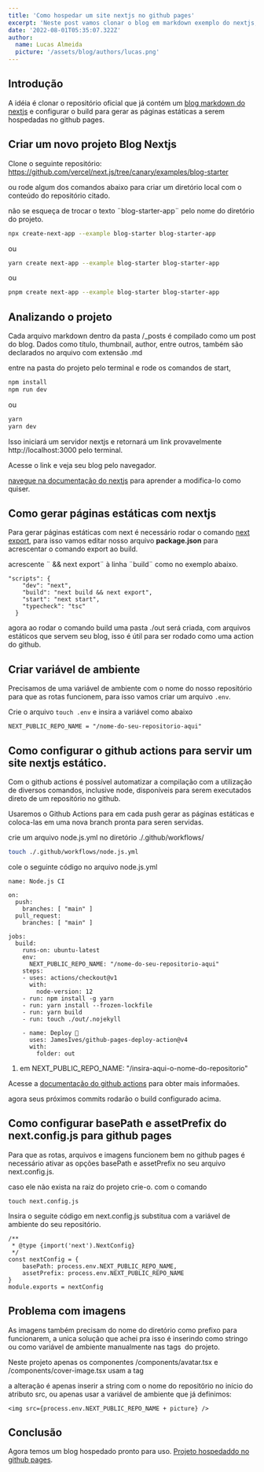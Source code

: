 ```yaml
---
title: 'Como hospedar um site nextjs no github pages'
excerpt: 'Neste post vamos clonar o blog em markdown exemplo do nextjs, e vamos hospeda-lo no github pages, mas os passos podem ser usados em qualquer projeto nextjs. No final teremos um blog markdown em nextjs hospedado no github pages.'
date: '2022-08-01T05:35:07.322Z'
author:
  name: Lucas Almeida
  picture: '/assets/blog/authors/lucas.png'
---
```


## Introdução

A idéia é clonar o repositório oficial que já contém um [blog markdown do nextjs](https://github.com/vercel/next.js/tree/canary/examples/blog-starter) e configurar o build para gerar as páginas estáticas a serem hospedadas no github pages.

## Criar um novo projeto Blog Nextjs

Clone o seguinte repositório:
<https://github.com/vercel/next.js/tree/canary/examples/blog-starter>

ou rode algum dos comandos abaixo para criar um diretório local com o conteúdo do repositório citado.

não se esqueça de trocar o texto ¨blog-starter-app¨ pelo nome do diretório do projeto.

```bash
npx create-next-app --example blog-starter blog-starter-app
```
ou
```bash
yarn create next-app --example blog-starter blog-starter-app
```
ou
```bash
pnpm create next-app --example blog-starter blog-starter-app
```

## Analizando o projeto

Cada arquivo markdown dentro da pasta /_posts é compilado como um post do blog. Dados como título, thumbnail, author, entre outros, também são declarados no arquivo com extensão .md

entre na pasta do projeto pelo terminal e rode os comandos de start, 

```bash
npm install
npm run dev
```
ou
```bash
yarn
yarn dev
```
Isso iniciará um servidor nextjs e retornará um link provavelmente http://localhost:3000 pelo terminal.

Acesse o link e veja seu blog pelo navegador.

[navegue na documentação do nextjs](https://nextjs.org/docs) para aprender a modifica-lo como quiser.


## Como gerar páginas estáticas com nextjs

Para gerar páginas estáticas com next é necessário rodar o comando [next export](https://nextjs.org/docs/advanced-features/static-html-export), para isso vamos editar nosso arquivo **package.json** para acrescentar o comando export ao build.

acrescente ¨ && next export¨ à linha ¨build¨ como no exemplo abaixo. 
```
"scripts": {
    "dev": "next",
    "build": "next build && next export",
    "start": "next start",
    "typecheck": "tsc"
  }
```
agora ao rodar o comando build uma pasta ./out será criada, com arquivos estáticos que servem seu blog, isso é útil para ser rodado como uma action do github.

## Criar variável de ambiente
Precisamos de uma variável de ambiente com o nome do nosso repositório para que as rotas funcionem, para isso vamos criar um arquivo `.env`.

Crie o arquivo `touch .env` e insira a variável como abaixo 
```
NEXT_PUBLIC_REPO_NAME = "/nome-do-seu-repositorio-aqui"
```

## Como configurar o github actions para servir um site nextjs estático.

Com o github actions é possível automatizar a compilação com a utilização de  diversos comandos, inclusive node, disponíveis para serem executados direto de um repositório no github.

Usaremos o Github Actions para em cada push gerar as páginas estáticas e coloca-las em uma nova branch pronta para seren servidas.

crie um arquivo node.js.yml no diretório ./.github/workflows/
```bash
touch ./.github/workflows/node.js.yml
```
cole o seguinte código no arquivo node.js.yml
```
name: Node.js CI

on:
  push:
    branches: [ "main" ]
  pull_request:
    branches: [ "main" ]

jobs:
  build:
    runs-on: ubuntu-latest
    env:
      NEXT_PUBLIC_REPO_NAME: "/nome-do-seu-repositorio-aqui"
    steps:
    - uses: actions/checkout@v1
      with:
        node-version: 12
    - run: npm install -g yarn
    - run: yarn install --frozen-lockfile
    - run: yarn build
    - run: touch ./out/.nojekyll

    - name: Deploy 🚀
      uses: JamesIves/github-pages-deploy-action@v4
      with:
        folder: out
```
1. em NEXT_PUBLIC_REPO_NAME: "/insira-aqui-o-nome-do-repositorio"


Acesse a [documentação  do github actions](https://docs.github.com/pt/actions/learn-github-actions/understanding-github-actions) para obter mais informaões.

agora seus próximos commits rodarão o build configurado acima.

## Como configurar basePath e assetPrefix do next.config.js para github pages

Para que as rotas, arquivos e imagens funcionem bem no github pages é necessário ativar as opções basePath e assetPrefix no seu arquivo next.config.js.

caso ele não exista na raiz do projeto crie-o. com o comando 
```
touch next.config.js 
```

Insira o seguite código em next.config.js substitua com a variável de ambiente do seu repositório.
```
/**
 * @type {import('next').NextConfig}
 */
const nextConfig = {
    basePath: process.env.NEXT_PUBLIC_REPO_NAME,
    assetPrefix: process.env.NEXT_PUBLIC_REPO_NAME
}
module.exports = nextConfig
```

## Problema com imagens
As imagens também precisam do nome do diretório como prefixo para funcionarem, a unica solução que achei pra isso é inserindo como stringo ou como variável de ambiente manualmente nas tags <img> do projeto.

Neste projeto apenas os componentes /components/avatar.tsx e /components/cover-image.tsx usam a tag <img>

a alteração é apenas inserir a string com o nome do repositörio no início do atributo src, ou apenas usar a variável de ambiente que já definimos:
```
<img src={process.env.NEXT_PUBLIC_REPO_NAME + picture} />
```
## Conclusão

Agora temos um blog hospedado pronto para uso.
[Projeto hospedaddo no github pages](https://lucasalmeida-ux.github.io/blog/).